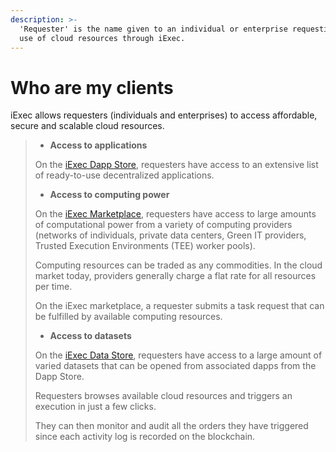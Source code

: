 ```yaml
---
description: >-
  'Requester' is the name given to an individual or enterprise requesting the
  use of cloud resources through iExec.
---
```


# Who are my clients

iExec allows requesters \(individuals and enterprises\) to access affordable, secure and scalable cloud resources.

> * **Access to applications**
>
> On the [iExec Dapp Store](https://dapps.iex.ec), requesters have access to an extensive list of ready-to-use decentralized applications.
>
> * **Access to computing power**
>
> On the [iExec Marketplace](https://market.iex.ec), requesters have access to large amounts of computational power from a variety of computing providers \(networks of individuals, private data centers, Green IT providers, Trusted Execution Environments \(TEE\) worker pools\).
>
> Computing resources can be traded as any commodities. In the cloud market today, providers generally charge a flat rate for all resources per time.
>
> On the iExec marketplace, a requester submits a task request that can be fulfilled by available computing resources.
>
> * **Access to datasets**
>
> On the [iExec Data Store](https://data.iex.ec), requesters have access to a large amount of varied datasets that can be opened from associated dapps from the Dapp Store.
>
> Requesters browses available cloud resources and triggers an execution in just a few clicks.
>
> They can then monitor and audit all the orders they have triggered since each activity log is recorded on the blockchain.





